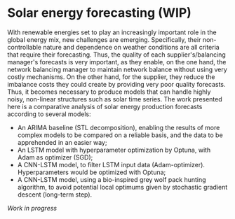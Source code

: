 # Solar energy forecasting (WIP)

With renewable energies set to play an increasingly important role in the global energy mix, new challenges are emerging. Specifically, their non-controllable nature and dependence on weather conditions are all criteria that require their forecasting. Thus, the quality of each supplier's/balancing manager's forecasts is very important, as they enable, on the one hand, the network balancing manager to maintain network balance without using very costly mechanisms. On the other hand, for the supplier, they reduce the imbalance costs they could create by providing very poor quality forecasts. Thus, it becomes necessary to produce models that can handle highly noisy, non-linear structures such as solar time series. 
The work presented here is a comparative analysis of solar energy production forecasts according to several models:
- An ARIMA baseline (STL decomposition), enabling the results of more complex models to be compared on a reliable basis, and the data to be apprehended in an easier way;
- An LSTM model with hyperparameter optimization by Optuna, with Adam as optimizer (SGD);
- A CNN-LSTM model, to filter LSTM input data (Adam-optimizer). Hyperparameters would be optimized with Optuna;
- A CNN-LSTM model, using a bio-inspired grey wolf pack hunting algorithm, to avoid potential local optimums given by stochastic gradient descent (long-term step).

*Work in progress*
